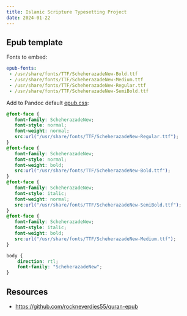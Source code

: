 ```yaml
---
title: Islamic Scripture Typesetting Project
date: 2024-01-22
---
```


## Epub template
Fonts to embed:

```yaml
epub-fonts:
 - /usr/share/fonts/TTF/ScheherazadeNew-Bold.ttf
 - /usr/share/fonts/TTF/ScheherazadeNew-Medium.ttf
 - /usr/share/fonts/TTF/ScheherazadeNew-Regular.ttf
 - /usr/share/fonts/TTF/ScheherazadeNew-SemiBold.ttf
```

Add to Pandoc default [epub.css](https://github.com/jgm/pandoc/blob/main/data/epub.css):
```css
@font-face {
   font-family: ScheherazadeNew;
   font-style: normal;
   font-weight: normal;
   src:url("/usr/share/fonts/TTF/ScheherazadeNew-Regular.ttf");
}
@font-face {
   font-family: ScheherazadeNew;
   font-style: normal;
   font-weight: bold;
   src:url("/usr/share/fonts/TTF/ScheherazadeNew-Bold.ttf");
}
@font-face {
   font-family: ScheherazadeNew;
   font-style: italic;
   font-weight: normal;
   src:url("/usr/share/fonts/TTF/ScheherazadeNew-SemiBold.ttf");
}
@font-face {
   font-family: ScheherazadeNew;
   font-style: italic;
   font-weight: bold;
   src:url("/usr/share/fonts/TTF/ScheherazadeNew-Medium.ttf");
}

body {
	direction: rtl;
	font-family: "ScheherazadeNew";
}
```

## Resources
* https://github.com/rockneverdies55/quran-epub

